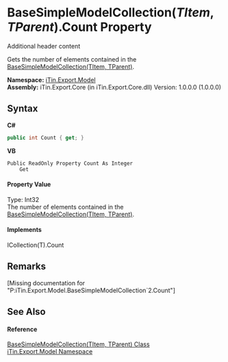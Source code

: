 # BaseSimpleModelCollection(*TItem*, *TParent*).Count Property 
Additional header content 

Gets the number of elements contained in the <a href="T_iTin_Export_Model_BaseSimpleModelCollection_2">BaseSimpleModelCollection(TItem, TParent)</a>.

**Namespace:**&nbsp;<a href="N_iTin_Export_Model">iTin.Export.Model</a><br />**Assembly:**&nbsp;iTin.Export.Core (in iTin.Export.Core.dll) Version: 1.0.0.0 (1.0.0.0)

## Syntax

**C#**<br />
``` C#
public int Count { get; }
```

**VB**<br />
``` VB
Public ReadOnly Property Count As Integer
	Get
```


#### Property Value
Type: Int32<br />The number of elements contained in the <a href="T_iTin_Export_Model_BaseSimpleModelCollection_2">BaseSimpleModelCollection(TItem, TParent)</a>.

#### Implements
ICollection(T).Count<br />

## Remarks
\[Missing <remarks> documentation for "P:iTin.Export.Model.BaseSimpleModelCollection`2.Count"\]

## See Also


#### Reference
<a href="T_iTin_Export_Model_BaseSimpleModelCollection_2">BaseSimpleModelCollection(TItem, TParent) Class</a><br /><a href="N_iTin_Export_Model">iTin.Export.Model Namespace</a><br />